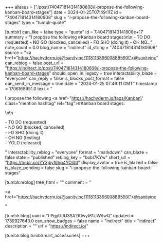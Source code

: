 +++
aliases = ["/post/740471814314180608/i-propose-the-following-kanban-board-stages"]
date = 2024-01-25T07:49:11Z
id = "740471814314180608"
slug = "i-propose-the-following-kanban-board-stages"
type = "tumblr-quote"

[tumblr]
can_like = false
type = "quote"
id = 7.404718143141806e+17
summary = "I propose the following #Kanban board stages:\n\n - TO DO (requested) - NO GO (blocked, cancelled) - FO SHO (doing it) - OH NO..."
note_count = 0.0
blog_name = "indirect"
id_string = "740471814314180608"
source = "<a href=\"https://hachyderm.io/@sanityinc/111811339600888590\">@sanityinc</a>"
can_reblog = false
post_url = "https://indirect.io/post/740471814314180608/i-propose-the-following-kanban-board-stages"
should_open_in_legacy = true
interactability_blaze = "everyone"
can_reply = false
is_blocks_post_format = false
can_send_in_message = true
date = "2024-01-25 07:49:11 GMT"
timestamp = 1706168951.0
text = "<p>I propose the following <a href=\"https://hachyderm.io/tags/Kanban\" class=\"mention hashtag\" rel=\"tag\">#Kanban</a> board stages:</p>\n\n<p>- TO DO (requested)<br/>- NO GO (blocked, cancelled)<br/>- FO SHO (doing it)<br/>- OH NO (testing)<br/>- YOLO (released)</p>"
interactability_reblog = "everyone"
format = "markdown"
can_blaze = false
state = "published"
reblog_key = "bubI7KYw"
short_url = "https://tmblr.co/ZY3jbyf6hp4YOi00"
display_avatar = true
is_blazed = false
is_blaze_pending = false
slug = "i-propose-the-following-kanban-board-stages"

[tumblr.reblog]
tree_html = ""
comment = "<p><a href=\"https://hachyderm.io/@sanityinc/111811339600888590\">@sanityinc</a></p>"

[tumblr.blog]
uuid = "t:PgyUJU3SA2Klwyt81UWAwQ"
updated = 1739927643.0
can_show_badges = false
name = "indirect"
title = "indirect"
description = ""
url = "https://indirect.io/"

[tumblr.blog.tumblrmart_accessories]
+++

